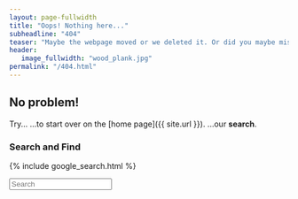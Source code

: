 ```yaml
---
layout: page-fullwidth
title: "Oops! Nothing here..."
subheadline: "404"
teaser: "Maybe the webpage moved or we deleted it. Or did you maybe mistype the URL?"
header:
   image_fullwidth: "wood_plank.jpg"
permalink: "/404.html"
---
```

## No problem!

Try...
...to start over on the [home page]({{ site.url }}).
...our **search**.


### Search and Find

{% include google_search.html %}

<form onsubmit="google_search()" >
  <input type="text" id="google-search" placeholder="Search">
</form>
